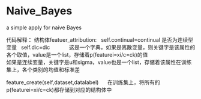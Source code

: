 # Naive_Bayes
a simple apply for naive Bayes

代码解释：
结构体featuer_attribution:
    self.continual=continual 是否为连续型变量
    self.dic=dic             这是一个字典，如果是离散变量，则关键字是该属性的各个取值，value是一个list，存储着p(featurei=xi/c=ck)的值
                             如果是连续变量，关键字是u和sigma，value也是一个list，存储着该属性在训练集上，各个类别的均值和标准差
                             
feature_create(self,dataset,datalabel)
      在训练集上，将所有的p(featurei=xi/c=ck)都存储到对应的结构体中


                           
